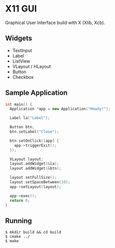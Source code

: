 # X11 GUI

Graphical User Interface build with X (Xlib, Xcb).

## Widgets

- TextInput
- Label
- ListView
- VLayout / HLayout
- Button
- Checkbox

## Sample Application

```cpp
int main() {
  Application *app = new Application("Howdy!");

  Label la("Label");

  Button btn;
  btn.setLabel("Close");

  btn.setOnClick([app] {
    app->triggerExit();
  });

  VLayout layout;
  layout.addWidget(&la);
  layout.addWidget(&btn);

  layout.setFullSize();
  layout.setSpaceBetween(10);
  app->setLayout(layout);

  app->exec();
  return 0;
}
```

## Running

```console
$ mkdir build && cd build
$ cmake ../
$ make
```
